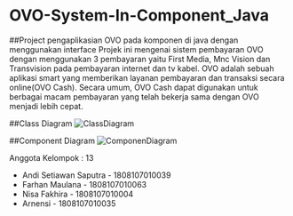 # OVO-System-In-Component_Java

##Project pengaplikasian OVO pada komponen di java dengan menggunakan interface
Projek ini mengenai sistem pembayaran OVO dengan menggunakan 3 pembayaran yaitu First Media, Mnc Vision dan Transvision pada pembayaran internet dan tv kabel. OVO adalah sebuah aplikasi smart yang memberikan layanan pembayaran dan transaksi secara online(OVO Cash). Secara umum, OVO Cash dapat digunakan untuk berbagai macam pembayaran yang telah bekerja sama dengan OVO menjadi lebih cepat.

##Class Diagram
![ClassDiagram](https://user-images.githubusercontent.com/62185347/112981681-bcd9cb80-9185-11eb-937f-791e930a9c6f.jpeg)

##Component Diagram
![ComponenDiagram](https://user-images.githubusercontent.com/62185347/112981702-c2cfac80-9185-11eb-90cc-f7b4075c7edd.jpeg)


Anggota Kelompok : 13
- Andi Setiawan Saputra - 1808107010039
- Farhan Maulana - 1808107010063
- Nisa Fakhira - 1808107010004
- Arnensi - 1808107010035

